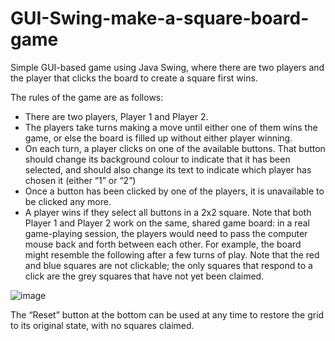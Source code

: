 # GUI-Swing-make-a-square-board-game
Simple GUI-based game using Java Swing, where there are two players and the player that clicks the board to create a square first wins.

The rules of the game are as follows:
- There are two players, Player 1 and Player 2.
- The players take turns making a move until either one of them wins the game, or else the
board is filled up without either player winning.
- On each turn, a player clicks on one of the available buttons. That button should change its
background colour to indicate that it has been selected, and should also change its text to
indicate which player has chosen it (either “1” or “2”)
- Once a button has been clicked by one of the players, it is unavailable to be clicked any
more.
- A player wins if they select all buttons in a 2x2 square.
Note that both Player 1 and Player 2 work on the same, shared game board: in a real game-playing
session, the players would need to pass the computer mouse back and forth between each other.
For example, the board might resemble the following after a few turns of play. Note that the red and
blue squares are not clickable; the only squares that respond to a click are the grey squares that
have not yet been claimed.

![image](https://user-images.githubusercontent.com/73764849/147889561-85fa0495-64f1-41c4-af3f-f1bac7cba3ff.png)

The “Reset” button at the bottom can be used at any time to restore the grid to its original state,
with no squares claimed.
